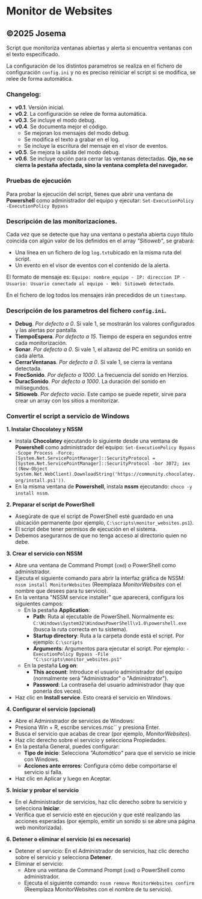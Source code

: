 # Monitor de Websites
## &copy;2025 Josema

Script que monitoriza ventanas abiertas y alerta si encuentra ventanas con el
texto especificado.

La configuraci&oacute;n de los distintos parametros se realiza en el fichero de configuraci&oacute;n `config.ini` y no es preciso reiniciar el script si se modifica, se relee de forma autom&aacute;tica.

### Changelog:
- **v0.1**. Versi&oacute;n inicial.
- **v0.2**. La configuraci&oacute;n se relee de forma autom&aacute;tica.
- **v0.3**. Se incluye el modo debug.
- **v0.4**. Se documenta mejor el c&oacute;digo.
    - Se mejoran los mensajes del modo debug.
    - Se modifica el texto a grabar en el log.
    - Se incluye la escritura del mensaje en el visor de eventos.
- **v0.5**. Se mejora la salida del modo debug.
- **v0.6**. Se incluye opci&oacute;n para cerrar las ventanas detectadas. **Ojo, no se cierra la pesta&ntilde;a afectada, sino la ventana completa del navegador.**

### Pruebas de ejecuci&oacute;n

Para probar la ejecuci&oacute;n del script, tienes que abrir una ventana de **Powershell** como administrador del equipo y ejecutar:
`Set-ExecutionPolicy -ExecutionPolicy Bypass`

### Descripci&oacute;n de las monitorizaciones.

Cada vez que se detecte que hay una ventana o pesta&ntilde;a abierta cuyo t&iacute;tulo coincida con alg&uacute;n valor de los definidos en el array *"Sitioweb"*, se grabar&aacute;:

- Una l&iacute;nea en un fichero de log `log.txt`ubicado en la misma ruta del script.
- Un evento en el visor de eventos con el contenido de la alerta.

El formato de mensaje es: `Equipo: nombre_equipo - IP: direccion IP - Usuario: Usuario conectado al equipo - Web: Sitioweb detectado`.

En el fichero de log todos los mensajes ir&aacute;n precedidos de un `timestamp`.

### Descripci&oacute;n de los parametros del fichero `config.ini`.

- **Debug**. *Por defecto a 0*. Si vale 1, se mostrar&aacute;n los valores configurados y las alertas por pantalla.
- **TiempoEspera**. *Por defecto a 15*. Tiempo de espera en segundos entre cada monitorizaci&oacute;n.
- **Sonar**. *Por defecto a 0*. Si vale 1, el altavoz del PC emitira un sonido en cada alerta.
- **CerrarVentanas**. *Por defecto a 0*. Si vale 1, se cierra la ventana detectada.
- **FrecSonido**. *Por defecto a 1000*. La frecuencia del sonido en Herzios.
- **DuracSonido**. *Por defecto a 1000*. La duraci&oacute;n del sonido en milisegundos.
- **Sitioweb**. *Por defecto vacio*. Este campo se puede repetir, sirve para crear un array con los sitios a monitorizar.

### Convertir el script a servicio de Windows

**1. Instalar Chocolatey y NSSM**

- Instala **Chocolatey** ejecutando lo siguiente desde una ventana de **Powershell** como administrador del equipo: `Set-ExecutionPolicy Bypass -Scope Process -Force; [System.Net.ServicePointManager]::SecurityProtocol = [System.Net.ServicePointManager]::SecurityProtocol -bor 3072; iex ((New-Object System.Net.WebClient).DownloadString('https://community.chocolatey.org/install.ps1'))`.
- En la misma ventana de **Powershell**, instala **nssm** ejecutando: `choco -y install nssm`.

**2. Preparar el script de PowerShell**

- Aseg&uacute;rate de que el script de PowerShell est&eacute; guardado en una ubicaci&oacute;n permanente (por ejemplo, `C:\scripts\monitor_websites.ps1`). 
- El script debe tener permisos de ejecuci&oacute;n en el sistema. 
- Debemos asegurarnos de que no tenga acceso al directorio quien no debe.

**3. Crear el servicio con NSSM**

- Abre una ventana de Command Prompt (`cmd`) o PowerShell como administrador.
- Ejecuta el siguiente comando para abrir la interfaz gr&aacute;fica de NSSM: `nssm install MonitorWebsites` (Reemplaza *MonitorWebsites* con el nombre que desees para tu servicio).
- En la ventana "NSSM service installer" que aparecer&aacute;, configura los siguientes campos:
    - En la pesta&ntilde;a **Application**:
        - **Path**: Ruta al ejecutable de PowerShell. Normalmente es: `C:\Windows\System32\WindowsPowerShell\v1.0\powershell.exe` (busca la ruta correcta en tu sistema).
        - **Startup directory**: Ruta a la carpeta donde est&aacute; el script. Por ejemplo: `C:\scripts`
        - **Arguments**: Argumentos para ejecutar el script. Por ejemplo: `-ExecutionPolicy Bypass -File "C:\scripts\monitor_websites.ps1"`
    - En la pesta&ntilde;a **Log on**:
        - **This account**: Introduce el usuario administrador del equipo (normalmente ser&aacute; "Administrador" o "Administrator").
        - **Password**: La contrase&ntilde;a del usuario administrador (hay que ponerla dos veces).
- Haz clic en **Install service**. Esto crear&aacute; el servicio en Windows.

**4. Configurar el servicio (opcional)**

- Abre el Administrador de servicios de Windows:
- Presiona Win + R, escribe services.msc`` y presiona Enter.
- Busca el servicio que acabas de crear (por ejemplo, *MonitorWebsites*).
- Haz clic derecho sobre el servicio y selecciona Propiedades.
- En la pesta&ntilde;a General, puedes configurar:
    - **Tipo de inicio**: Selecciona *"Autom&aacute;tico"* para que el servicio se inicie con Windows.
    - **Acciones ante errores**: Configura c&oacute;mo debe comportarse el servicio si falla.
- Haz clic en Aplicar y luego en Aceptar.

**5. Iniciar y probar el servicio**

- En el Administrador de servicios, haz clic derecho sobre tu servicio y selecciona **Iniciar**.
- Verifica que el servicio est&eacute; en ejecuci&oacute;n y que est&eacute; realizando las acciones esperadas (por ejemplo, emitir un sonido si se abre una p&aacute;gina web monitorizada).

**6. Detener o eliminar el servicio (si es necesario)**

- Detener el servicio: En el Administrador de servicios, haz clic derecho sobre el servicio y selecciona **Detener**.
- Eliminar el servicio:
    - Abre una ventana de Command Prompt (`cmd`) o PowerShell como administrador.
    - Ejecuta el siguiente comando: `nssm remove MonitorWebsites confirm` (Reemplaza MonitorWebsites con el nombre de tu servicio).
